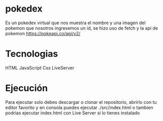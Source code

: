 # pokedex
Es un pokedex virtual que nos muestra el nombre y una imagen del pokemon que nosotros ingresemos un id, se hizo uso de fetch y la api de pokemon https://pokeapi.co/api/v2/


# Tecnologias 
HTML JavaScript Css LiveServer 

# Ejecución 
Para ejecutar solo debes descargar o clonar el repositorio, abrirlo con tu editor favorito y en consola puedes ejecutar ./src/index.html o tambien podrias ejecutar index.html 
con Live Server si lo tienes instalado
